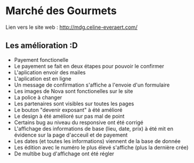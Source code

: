 # Marché des Gourmets 

Lien vers le site web : http://mdg.celine-everaert.com/




## Les amélioration :D 

- Payement fonctionelle 
- Le payement se fait en deux étapes pour pouvoir le confirmer 
- L'aplication envoir des mailes 
- L'aplication est en ligne 
- Un message de confirmation s'affiche a l'envoie d'un formulaire
- Les images de Nova sont fonctionelles sur le site 
- La police à changer 
- Les partenaires sont visibles sur toutes les pages 
- Le bouton "devenir exposant" à été amélioré
- Le design à été amélioré sur pas mal de point
- Certains bug au niveau du responsive ont été corrigé 
- L'affichage des informations de base (lieu, date, prix) à été mit en évidence sur la page d'acceuil et de payement
- Les dates (et toutes les informations) viennent de la base de donnée 
- Les édition avec le numéro le plus élevé s'affiche (plus la dernière crée) 
- De multibe bug d'affichage ont été régler



